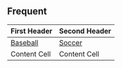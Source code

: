 ## Frequent 
First Header  | Second Header
------------- | -------------
[Baseball](https://profile.leaguetoolbox.com/site/ClientProfile/section/schedule)  | [Soccer](https://go.teamsnap.com/2049296/schedule?mode=calendar)
Content Cell  | Content Cell

